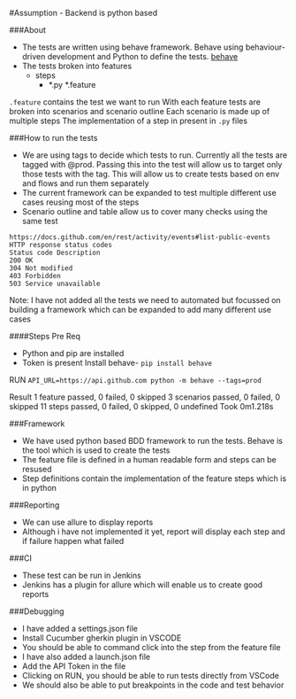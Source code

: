 #Assumption - Backend is python based

###About
- The tests are written using behave framework. Behave using behaviour-driven development and Python to define the tests. [behave](https://behave.readthedocs.io/en/stable/)
- The tests broken into
  features
  - steps
    - *.py
  *.feature

`.feature` contains the test we want to run
With each feature tests are broken into scenarios and scenario outline
Each scenario is made up of multiple steps
The implementation of a step in present in `.py` files

###How to run the tests
- We are using tags to decide which tests to run. Currently all the tests are tagged with @prod. Passing this into the test will allow us to target only those tests with the tag. This will allow us to create tests based on env and flows and run them separately
- The current framework can be expanded to test multiple different use cases reusing most of the steps
- Scenario outline and table allow us to cover many checks using the same test


```
https://docs.github.com/en/rest/activity/events#list-public-events
HTTP response status codes
Status code	Description
200	OK
304	Not modified
403	Forbidden
503	Service unavailable
```


Note: I have not added all the tests we need to automated but focussed on building a framework which can be expanded to add many different use cases

####Steps
Pre Req
- Python and pip are installed
- Token is present
Install behave- `pip install behave`

RUN `API_URL=https://api.github.com python -m behave --tags=prod`

Result
1 feature passed, 0 failed, 0 skipped
3 scenarios passed, 0 failed, 0 skipped
11 steps passed, 0 failed, 0 skipped, 0 undefined
Took 0m1.218s


###Framework
- We have used python based BDD framework to run the tests. Behave is the tool which is used to create the tests
- The feature file is defined in a human readable form and steps can be resused
- Step definitions contain the implementation of the feature steps which is in python



###Reporting
- We can use allure to display reports
- Although i have not implemented it yet, report will display each step and if failure happen what failed



###CI
- These test can be run in Jenkins
- Jenkins has a plugin for allure which will enable us to create good reports


###Debugging
- I have added a settings.json file
- Install Cucumber gherkin plugin in VSCODE
- You should be able to command click into the step from the feature file
- I have also added a launch.json file
- Add the API Token in the file
- Clicking on RUN, you should be able to run tests directly from VSCode
- We should also be able to put breakpoints in the code and test behavior